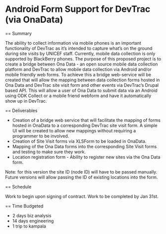 Android Form Support for DevTrac (via OnaData)
==============================================

== Summary
 
The ability to collect information via mobile phones is an important functionality of DevTrac as it’s intended to capture what’s on the ground during site visits by UNICEF staff.  Currently, mobile data collection is only supported by BlackBerry phones.  The purpose of this proposed project is to create a bridge between Ona Data - an open source mobile data collection platform and DevTrac to allow mobile data collection via Android and/or mobile friendly web forms.  To achieve this a bridge web-service will be created that will allow the mapping between data collection forms hosted in Ona Data and DevTrac site visit form and other events via DevTrac’s Drupal based API.  This will allow a user of Ona Data to submit data via an Android using ODK Collect or a mobile friend webform and have it automatically show up in DevTrac.
 
== Deliverables
 
* Creation of a bridge web service that will facilitate the mapping of forms hosted in OnaData to a corresponding DevTrac site visit form.  A simple UI will be created to allow new mappings without requiring a programmer to be involved.
* Creation of Site Visit forms via XLSForm to be loaded in OnaData. 
* Mapping of the Ona Data forms into the corresponding Site Visit forms and testing to make sure they work.
* Location registration form - Ability to register new sites via the Ona Data form.

Note: for this version the site ID (node ID) will have to be passed manually.  Future versions will allow passing the ID of existing locations into the form.

== Schedule
 
Work to begin upon signing of contract.  Work to be completed by Jan 31st.
 
== Time Budgeted

* 2 days biz analysis
* 14 days engineering
* 1 trip to kampala
 
 
 

